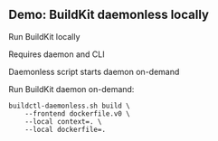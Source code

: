 ## Demo: BuildKit daemonless locally

Run BuildKit locally

Requires daemon and CLI

Daemonless script starts daemon on-demand

Run BuildKit daemon on-demand:

```plaintext
buildctl-daemonless.sh build \
    --frontend dockerfile.v0 \
    --local context=. \
    --local dockerfile=.
```
